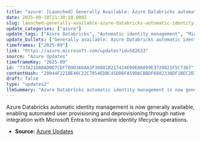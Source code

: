 ```yaml
---
title: "azure: [Launched] Generally Available: Azure Databricks automatic identity management"
date: 2025-09-10T21:30:10.000Z
slug: launched-generally-available-azure-databricks-automatic-identity-management
update_categories: ["azure"]
update_tags: ["Azure Databricks", "Automatic identity management", "Microsoft Entra", "User provisioning", "Deprovisioning", "General availability", "Identity lifecycle", "Azure"]
update_bullets: ["Generally available: Azure Databricks automatic identity management.", "Automates user provisioning and deprovisioning.", "Native integration with Microsoft Entra (formerly Azure AD).", "Streamlines identity lifecycle operations and reduces administrative overhead.", "Helps improve security and compliance by keeping user identities synchronized."]
timeframes: ["2025-09"]
link: "https://azure.microsoft.com/updates?id=502633"
source: "Azure Updates"
timeframeKey: "2025-09"
id: "737A21D88AD0D7CEF709D366AA3F30881B217424E99E06899E3728821F5C7367"
contentHash: "20044F221BE46C22C7854EDBC45DD8FA59DACBBDF6602338DF1BEC2D721F10B1"
draft: false
type: "updates2"
llmSummary: "Azure Databricks automatic identity management is now generally available, enabling automated user provisioning and deprovisioning through native integration with Microsoft Entra to streamline identity lifecycle operations."
---
```


Azure Databricks automatic identity management is now generally available, enabling automated user provisioning and deprovisioning through native integration with Microsoft Entra to streamline identity lifecycle operations.

- **Source:** [Azure Updates](https://azure.microsoft.com/updates?id=502633)
